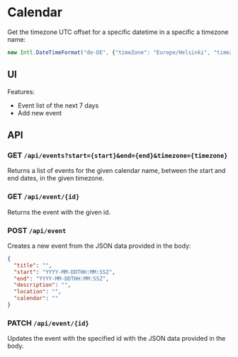 # Calendar

Get the timezone UTC offset for a specific datetime in a specific a timezone name:

```js
new Intl.DateTimeFormat("de-DE", {"timeZone": "Europe/Helsinki", "timeZoneName": "longOffset"}).format(new Date("2025-04-10T10:00:00+01:00"))
```


## UI

Features:

- Event list of the next 7 days
- Add new event



## API

### GET `/api/events?start={start}&end={end}&timezone={timezone}`

Returns a list of events for the given calendar name, between the start and end dates, in the given timezone.


### GET `/api/event/{id}`

Returns the event with the given id.


### POST `/api/event`

Creates a new event from the JSON data provided in the body:

```json
{
  "title": "",
  "start": "YYYY-MM-DDTHH:MM:SSZ",
  "end": "YYYY-MM-DDTHH:MM:SSZ",
  "description": "",
  "location": "",
  "calendar": ""
}
```

### PATCH `/api/event/{id}`

Updates the event with the specified id with the JSON data provided in the body.
